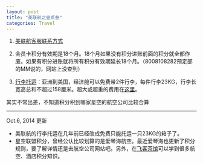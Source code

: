 ```yaml
---
layout: post
title: "美联航之壹贰叁"
categories: Travel
---
```

1. [美联航客服联系方式](http://www.cn.united.com/local/chinese/customerservice/index.html)

2. 会员卡积分有效期是18个月。18个月如果没有积分进账前面的积分就全部作废。如果有积分进账就将所有积分有效期延长18个月。（8008108282预定部的MM说的，网站上没查到）

3. [行李托运](http://www.cn.united.com/core/chinese/SI/baggage/checkedbaggage/other_checked.html)：亚洲到美国，经济舱可以免费带2件行李，每件行李23KG，行李长宽高总和不超过158厘米。超大或超重的费用在[这里](http://www.cn.united.com/core/chinese/SI/baggage/oversized/other_oversized.html)。

其实不常出差，不知道积分积到哪家星空的航空公司比较合算

---
Oct.6, 2014 更新

- 美联航的行李托运在几年前已经改成免费只能托运一只23KG的箱子了。
- 星空联盟积分，曾经公认比较划算的是爱琴海航空。最近爱琴海也更新了积分规则，要了解详情还是去航空公司网站吧。另外，在[飞客茶馆](www.flyertea.com)可以学到很多航空、酒店积分知识。
